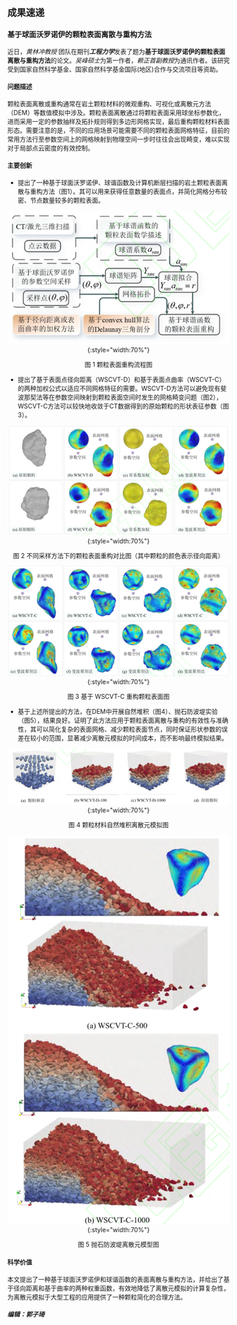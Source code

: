 ## 成果速递

### 基于球面沃罗诺伊的颗粒表面离散与重构方法

近日，*黄林冲教授* 团队在期刊***工程力学***发表了题为**基于球面沃罗诺伊的颗粒表面离散与重构方法**的论文。*吴峰硕士*为第一作者，*赖正首副教授*为通讯作者。该研究受到国家自然科学基金、国家自然科学基金国际(地区)合作与交流项目等资助。

#### 问题描述

颗粒表面离散或重构通常在岩土颗粒材料的微观重构、可视化或离散元方法（DEM）等数值模拟中涉及。颗粒表面离散通过将颗粒表面采用球坐标参数化，进而采用一定的参数抽样及拓扑规则得到多边形网格实现，最后重构颗粒材料表面形态。需要注意的是，不同的应用场景可能需要不同的颗粒表面网格特征，目前的常用方法行至参数空间上的网格映射到物理空间一步时往往会出现畸变，难以实现对于局部点云密度的有效控制。

#### 主要创新

- 提出了一种基于球面沃罗诺伊、球谐函数及计算机断层扫描的岩土颗粒表面离散与重构方法（图1）。其可以用来获得任意数量的表面点，并简化网格分布较密、节点数量较多的颗粒表面。

<center>

![workflow](fig-1.png){:style="width:70%"}

图 1 颗粒表面重构流程图

</center>

- 提出了基于表面点径向距离（WSCVT-D）和基于表面点曲率（WSCVT-C）的两种加权公式以适应不同网格特征的需要。WSCVT-D方法可以避免现有斐波那契法等在参数空间映射到颗粒表面空间时发生的网格畸变问题（图2），WSCVT-C方法可以较快地收敛于CT数据得到的原始颗粒的形状表征参数（图3）。

<center>

![workflow](fig-2.png){:style="width:70%"}

图 2 不同采样方法下的颗粒表面重构对比图（其中颗粒的颜色表示径向距离）

![workflow](fig-3.png){:style="width:70%"}

图 3 基于 WSCVT-C 重构颗粒表面图

</center>

- 基于上述所提出的方法，在DEM中开展自然堆积（图4）、抛石防波堤实验（图5），结果良好。证明了此方法应用于颗粒表面离散与重构的有效性与准确性，其可以简化复杂的表面网格、减少颗粒表面节点，同时保证形状参数的误差在较小的范围，显著减少离散元模拟的时间成本，而不影响最终模拟结果。

<center>

![workflow](fig-4.png){:style="width:70%"}

图 4 颗粒材料自然堆积离散元模拟图

![workflow](fig-5.png){:style="width:70%"}

图 5 抛石防波堤离散元模型图

</center>

#### 科学价值

本文提出了一种基于球面沃罗诺伊和球谐函数的表面离散与重构方法，并给出了基于径向距离和基于曲率的两种权重函数，有效地降低了离散元模拟的计算复杂性，为离散元模拟于大型工程的应用提供了一种颗粒简化的合理方法。

##### 编辑：郭子琦

